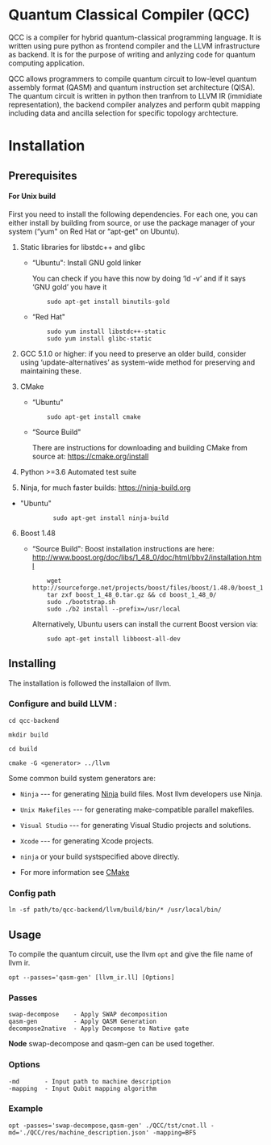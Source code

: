 Quantum Classical Compiler (QCC)
================================
QCC is a compiler for hybrid quantum-classical programming language. It is written using pure python as frontend compiler and the LLVM infrastructure as backend. It is for the purpose of writing and anlyzing code for quantum computing application.

QCC allows programmers to compile quantum circuit to low-level quantum assembly format (QASM) and quantum instruction set architecture (QISA). The quantum circuit is written in python then tranfrom to LLVM IR (immidiate representation), the backend compiler analyzes and perform qubit mapping including data and ancilla selection for specific topology archtecture.

Installation
===========

## Prerequisites

#### For Unix build

First you need to install the following dependencies. For each one, you
can either install by building from source, or use the package manager
of your system (“yum" on Red Hat or “apt-get" on Ubuntu).  

1.  Static libraries for libstdc++ and glibc

    -   “Ubuntu": Install GNU gold linker

        You can check if you have this now by doing ‘ld -v’ and if it
        says ‘GNU gold’ you have it

                sudo apt-get install binutils-gold
                

    -   “Red Hat"

                sudo yum install libstdc++-static 
                sudo yum install glibc-static
                

2.  GCC 5.1.0 or higher: if you need to preserve an older build,
    consider using ‘update-alternatives’ as system-wide method for
    preserving and maintaining these.

3.  CMake

    -   “Ubuntu"

                sudo apt-get install cmake
                

    -   “Source Build"

        There are instructions for downloading and building CMake from
        source at:
        <https://cmake.org/install>

4.  Python >=3.6 Automated test suite

5.  Ninja, for much faster builds: <https://ninja-build.org>
 - "Ubuntu"

                sudo apt-get install ninja-build

6.  Boost 1.48

    -   “Source Build": Boost installation instructions are here:
        <http://www.boost.org/doc/libs/1_48_0/doc/html/bbv2/installation.html>

                wget http://sourceforge.net/projects/boost/files/boost/1.48.0/boost_1_48_0.tar.gz
                tar zxf boost_1_48_0.tar.gz && cd boost_1_48_0/
                sudo ./bootstrap.sh
                sudo ./b2 install --prefix=/usr/local
                

        Alternatively, Ubuntu users can install the current Boost
        version via:

                sudo apt-get install libboost-all-dev

                

## Installing
The installation is followed the installaion of llvm.

### Configure and build LLVM :

 ``cd qcc-backend``
 
 ``mkdir build``
 
 ``cd build``

 ``cmake -G <generator> ../llvm``

  Some common build system generators are:

  * ``Ninja`` --- for generating [Ninja](https://ninja-build.org)
    build files. Most llvm developers use Ninja.
  * ``Unix Makefiles`` --- for generating make-compatible parallel makefiles.
  * ``Visual Studio`` --- for generating Visual Studio projects and
    solutions.
  * ``Xcode`` --- for generating Xcode projects.


* ``ninja`` or your build systspecified above
  directly.


* For more information see [CMake](https://llvm.org/docs/CMake.html)


### Config path
``ln -sf path/to/qcc-backend/llvm/build/bin/* /usr/local/bin/``

Usage
-----
To compile the quantum circuit, use the llvm `opt` and give the file name of llvm ir.

  ``opt --passes='qasm-gen' [llvm_ir.ll] [Options]``

### Passes
    
    swap-decompose    - Apply SWAP decomposition
    qasm-gen          - Apply QASM Generation
    decompose2native  - Apply Decompose to Native gate

**Node** swap-decompose and qasm-gen can be used together.

### Options

    -md       - Input path to machine description
    -mapping  - Input Qubit mapping algorithm

### Example

  ``opt -passes='swap-decompose,qasm-gen' ./QCC/tst/cnot.ll -md='./QCC/res/machine_description.json' -mapping=BFS``
